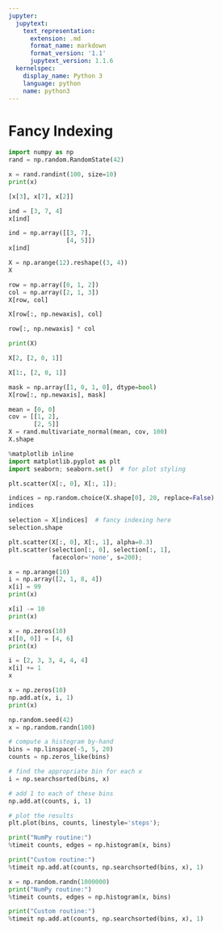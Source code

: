 ```yaml
---
jupyter:
  jupytext:
    text_representation:
      extension: .md
      format_name: markdown
      format_version: '1.1'
      jupytext_version: 1.1.6
  kernelspec:
    display_name: Python 3
    language: python
    name: python3
---
```


# Fancy Indexing

```python
import numpy as np
rand = np.random.RandomState(42)

x = rand.randint(100, size=10)
print(x)
```

```python
[x[3], x[7], x[2]]
```

```python
ind = [3, 7, 4]
x[ind]
```

```python
ind = np.array([[3, 7],
                [4, 5]])
x[ind]
```

```python
X = np.arange(12).reshape((3, 4))
X
```

```python
row = np.array([0, 1, 2])
col = np.array([2, 1, 3])
X[row, col]
```

```python
X[row[:, np.newaxis], col]
```

```python
row[:, np.newaxis] * col
```

```python
print(X)
```

```python
X[2, [2, 0, 1]]
```

```python
X[1:, [2, 0, 1]]
```

```python
mask = np.array([1, 0, 1, 0], dtype=bool)
X[row[:, np.newaxis], mask]
```

```python
mean = [0, 0]
cov = [[1, 2],
       [2, 5]]
X = rand.multivariate_normal(mean, cov, 100)
X.shape
```

```python
%matplotlib inline
import matplotlib.pyplot as plt
import seaborn; seaborn.set()  # for plot styling

plt.scatter(X[:, 0], X[:, 1]);
```

```python
indices = np.random.choice(X.shape[0], 20, replace=False)
indices
```

```python
selection = X[indices]  # fancy indexing here
selection.shape
```

```python
plt.scatter(X[:, 0], X[:, 1], alpha=0.3)
plt.scatter(selection[:, 0], selection[:, 1],
            facecolor='none', s=200);
```

```python
x = np.arange(10)
i = np.array([2, 1, 8, 4])
x[i] = 99
print(x)
```

```python
x[i] -= 10
print(x)
```

```python
x = np.zeros(10)
x[[0, 0]] = [4, 6]
print(x)
```

```python
i = [2, 3, 3, 4, 4, 4]
x[i] += 1
x
```

```python
x = np.zeros(10)
np.add.at(x, i, 1)
print(x)
```

```python
np.random.seed(42)
x = np.random.randn(100)

# compute a histogram by-hand
bins = np.linspace(-5, 5, 20)
counts = np.zeros_like(bins)

# find the appropriate bin for each x
i = np.searchsorted(bins, x)

# add 1 to each of these bins
np.add.at(counts, i, 1)
```

```python
# plot the results
plt.plot(bins, counts, linestyle='steps');
```

```python
print("NumPy routine:")
%timeit counts, edges = np.histogram(x, bins)

print("Custom routine:")
%timeit np.add.at(counts, np.searchsorted(bins, x), 1)
```

```python
x = np.random.randn(1000000)
print("NumPy routine:")
%timeit counts, edges = np.histogram(x, bins)

print("Custom routine:")
%timeit np.add.at(counts, np.searchsorted(bins, x), 1)
```
